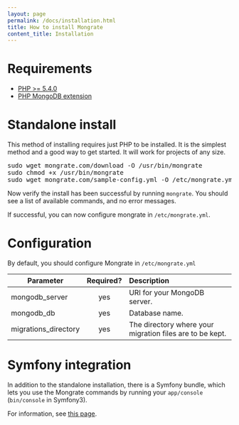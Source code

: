 ```yaml
---
layout: page
permalink: /docs/installation.html
title: How to install Mongrate
content_title: Installation
---
```


Requirements
============

* [PHP >= 5.4.0](https://secure.php.net/manual/en/install.php)
* [PHP MongoDB extension](https://secure.php.net/manual/en/mongo.installation.php)

Standalone install
==================

This method of installing requires just PHP to be installed. It is the simplest method and a good
way to get started. It will work for projects of any size.

<pre>
sudo wget mongrate.com/download -O /usr/bin/mongrate
sudo chmod +x /usr/bin/mongrate
sudo wget mongrate.com/sample-config.yml -O /etc/mongrate.yml
</pre>

Now verify the install has been successful by running `mongrate`. You should see a list of available
commands, and no error messages.

If successful, you can now configure mongrate in `/etc/mongrate.yml`.

Configuration
=============

By default, you should configure Mongrate in `/etc/mongrate.yml`

| Parameter             | Required? | Description  |
| -------------         |:---------:| :------------|
| mongodb_server        | yes       | URI for your MongoDB server. |
| mongodb_db            | yes       | Database name. |
| migrations_directory  | yes       | The directory where your migration files are to be kept. |

Symfony integration
===================

In addition to the standalone installation, there is a Symfony bundle, which lets you use the
Mongrate commands by running your `app/console` (`bin/console` in Symfony3).

For information, see [this page](/docs/symfony).
